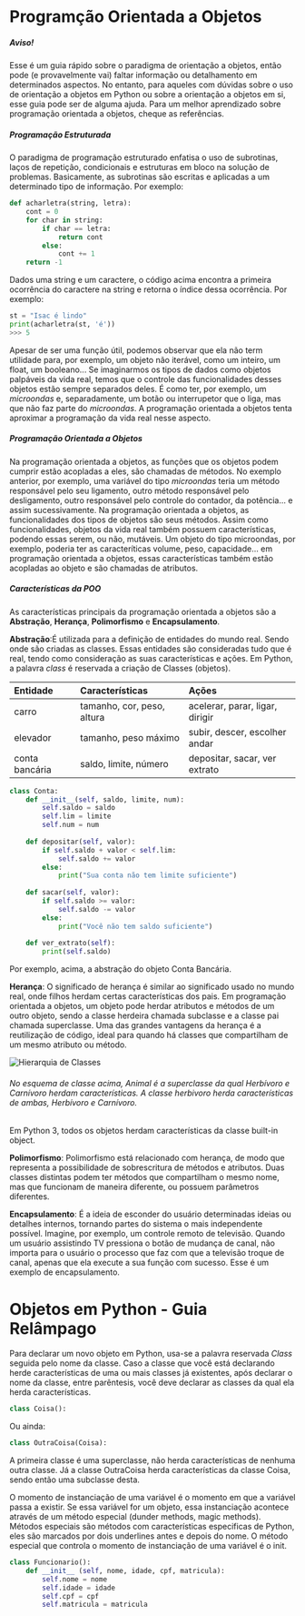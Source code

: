 # Programção Orientada a Objetos


##### Aviso!
Esse é um guia rápido sobre o paradigma de orientação a objetos, então pode (e provavelmente vai) faltar informação ou detalhamento em determinados aspectos. No entanto, para aqueles com dúvidas sobre o uso de orientação a objetos em Python ou sobre a orientação a objetos em si, esse guia pode ser de alguma ajuda.
Para um melhor aprendizado sobre programação orientada a objetos, cheque as referências.
##### Programação Estruturada
O paradigma de programação estruturado enfatisa o uso de subrotinas, laços de repetição, condicionais e estruturas em bloco na solução de problemas.
Basicamente, as subrotinas são escritas e aplicadas a um determinado tipo de informação. Por exemplo:

```python
def acharletra(string, letra):
	cont = 0
	for char in string:
		if char == letra:
			return cont
		else:
			cont += 1
	return -1
```
Dados uma string e um caractere, o código acima encontra a primeira ocorrência do caractere na string e retorna o índice dessa ocorrência. Por exemplo:

```python
st = "Isac é lindo"
print(acharletra(st, 'é'))
>>> 5
```

Apesar de ser uma função útil, podemos observar que ela não term utilidade para, por exemplo, um objeto não iterável, como um inteiro, um float, um booleano...
Se imaginarmos os tipos de dados como objetos palpáveis da vida real, temos que o controle das funcionalidades desses objetos estão sempre separados deles. É como ter, por exemplo, um *microondas* e, separadamente, um botão ou interrupetor que o liga, mas que não faz parte do *microondas*.
A programação orientada a objetos tenta aproximar a programação da vida real nesse aspecto.
##### Programação Orientada a Objetos
Na programação orientada a objetos, as funções que os objetos podem cumprir estão acopladas a eles, são chamadas de métodos.
No exemplo anterior, por exemplo, uma variável do tipo *microondas* teria um método responsável pelo seu ligamento, outro método responsável pelo desligamento, outro responsável pelo controle do contador, da potência... e assim sucessivamente. Na programação orientada a objetos, as funcionalidades dos tipos de objetos são seus métodos.
Assim como funcionalidades, objetos da vida real também possuem características, podendo essas serem, ou não, mutáveis. Um objeto do tipo microondas, por exemplo, poderia ter as caracteríticas volume, peso, capacidade... em programação orientada a objetos, essas características também estão acopladas ao objeto e são chamadas de atributos.

##### Características da POO
As características principais da programação orientada a objetos são a **Abstração**, **Herança**, **Polimorfismo** e **Encapsulamento**.

**Abstração**:É utilizada para a definição de entidades do mundo real. Sendo onde são criadas as classes. Essas entidades são consideradas tudo que é real, tendo como consideração as suas características e ações.
Em Python, a palavra _class_ é reservada a criação de Classes (objetos).

| Entidade | Características | Ações |
|:--------|:---------------|:-----|
| carro   | tamanho, cor, peso, altura | acelerar, parar, ligar, dirigir |
| elevador | tamanho, peso máximo | subir, descer, escolher andar |
| conta bancária | saldo, limite, número | depositar, sacar, ver extrato |


```python
class Conta:
	def __init__(self, saldo, limite, num):
		self.saldo = saldo
		self.lim = limite
		self.num = num
	
	def depositar(self, valor):
		if self.saldo + valor < self.lim:
			self.saldo += valor
		else:
			print("Sua conta não tem limite suficiente")
	
	def sacar(self, valor):
		if self.saldo >= valor:
			self.saldo -= valor
		else:
			print("Você não tem saldo suficiente")
	
	def ver_extrato(self):
		print(self.saldo)
```

Por exemplo, acima, a abstração do objeto Conta Bancária.

**Herança**: O significado de herança é similar ao significado usado no mundo real, onde filhos herdam certas características dos pais. Em programação orientada a objetos, um objeto pode herdar atributos e métodos de um outro objeto, sendo a classe herdeira chamada subclasse e a classe pai chamada superclasse.
Uma das grandes vantagens da herança é a reutilização de código, ideal para quando há classes que compartilham de um mesmo atributo ou método.

![Hierarquia de Classes](https://img-21.ccm2.net/TFkixX1LWid1t6x1h3AancR9t-I=/56fc4b0ee402409cad1d4294085ab1f7/ccm-encyclopedia/poo-images-animaux2.gif)

###### No esquema de classe acima, Animal é a superclasse da qual Herbívoro e Carnívoro herdam características. A classe herbivoro herda características de ambas, Herbívoro e Carnívoro.

Em Python 3, todos os objetos herdam características da classe built-in object.

**Polimorfismo**: Polimorfismo está relacionado com herança, de modo que representa a possibilidade de sobrescritura de métodos e atributos.
Duas classes distintas podem ter métodos que compartilham o mesmo nome, mas que funcionam de maneira diferente, ou possuem parâmetros diferentes.

**Encapsulamento**: É a ideia de esconder do usuário determinadas ideias ou detalhes internos, tornando partes do sistema o mais independente possível. Imagine, por exemplo, um controle remoto de televisão. Quando um usuário assistindo TV pressiona o botão de mudança de canal, não importa para o usuário o processo que faz com que a televisão troque de canal, apenas que ela execute a sua função com sucesso. Esse é um exemplo de encapsulamento.

# Objetos em Python - Guia Relâmpago

Para declarar um novo objeto em Python, usa-se a palavra reservada _Class_ seguida pelo nome da classe.
Caso a classe que você está declarando herde características de uma ou mais classes já existentes, após declarar o nome da classe, entre parêntesis, você deve declarar as classes da qual ela herda características.

```python
class Coisa():
```
Ou ainda:

```python
class OutraCoisa(Coisa):
```

A primeira classe é uma superclasse, não herda características de nenhuma outra classe. Já a classe OutraCoisa herda características da classe Coisa, sendo então uma subclasse desta.

O momento de instanciação de uma variável é o momento em que a variável passa a existir. Se essa variável for um objeto, essa instanciação acontece através de um método especial (dunder methods, magic methods). Métodos especiais são métodos com características especificas de Python, eles são marcados por dois underlines antes e depois do nome.
O método especial que controla o momento de instanciação de uma variável é o init.

```python
class Funcionario():
	def __init__ (self, nome, idade, cpf, matricula):
		self.nome = nome
		self.idade = idade
		self.cpf = cpf
		self.matricula = matricula
```
